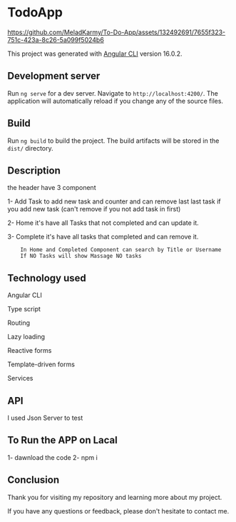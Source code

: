 # TodoApp


https://github.com/MeladKarmy/To-Do-App/assets/132492691/7655f323-751c-423a-8c26-5a099f5024b6


This project was generated with [Angular CLI](https://github.com/angular/angular-cli) version 16.0.2.

## Development server

Run `ng serve` for a dev server. Navigate to `http://localhost:4200/`. The application will automatically reload if you change any of the source files.

## Build

Run `ng build` to build the project. The build artifacts will be stored in the `dist/` directory.

## Description

the header have 3 component 

1- Add Task to add new task and counter and can remove last last task if you add new task (can't remove if you not add task in first)

2- Home it's have all Tasks that not completed and can update it.

3- Complete it's have all tasks that completed and can remove it.

        In Home and Completed Component can search by Title or Username
        If NO Tasks will show Massage NO tasks

## Technology used

Angular CLI

Type script

Routing

Lazy loading

Reactive forms

Template-driven forms

Services

## API

I used Json Server to test

## To Run the APP on Lacal

 1- dawnload the code
 2- npm i


 ## Conclusion

 Thank you for visiting my repository and learning more about my project.

If you have any questions or feedback, please don't hesitate to contact me. 
